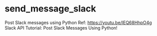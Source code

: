 # send_message_slack
Post Slack messages using Python
Ref: https://youtu.be/lEQ68HhpO4g Slack API Tutorial: Post Slack Messages Using Python!
